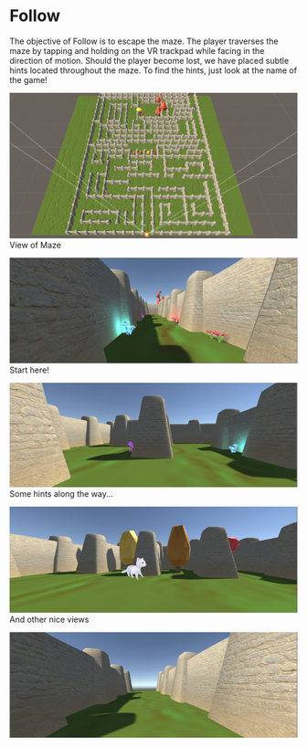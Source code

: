 # Follow
The objective of Follow is to escape the maze. The player traverses the maze by tapping and holding on the VR trackpad while facing in the direction of motion. Should the player become lost, we have placed subtle hints located throughout the maze. To find the hints, just look at the name of the game! 

![Alt text](/overheadview.PNG?raw=true "Overhead")
View of Maze

![Alt text](/startview.PNG?raw=true "Start")
Start here!

![Alt text](/mushroomview.PNG?raw=true "Mushrooms")
Some hints along the way...

![Alt text](/catview.PNG?raw=true "Cat")
And other nice views

![Alt text](/endview.PNG?raw=true "Freedom! ... ?")
